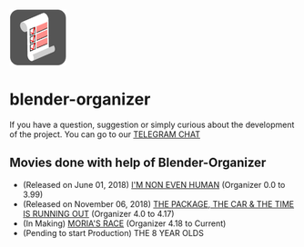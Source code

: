 ![BLENDER-ORGANIZER](py_data/icon.png)

# blender-organizer

If you have a question, suggestion or simply curious about the development of the project. You can go to our [TELEGRAM CHAT](https://t.me/blenderorganizer)

  
  ## Movies done with help of Blender-Organizer
  * (Released on June 01, 2018) [I'M NON EVEN HUMAN](https://www.youtube.com/watch?v=VNH35lKAF-k) (Organizer 0.0 to 3.99)
  * (Released on November 06, 2018) [THE PACKAGE, THE CAR & THE TIME IS RUNNING OUT](https://www.youtube.com/watch?v=GTP9CAiEGFI) (Organizer 4.0 to 4.17)
  * (In Making) [MORIA'S RACE](https://t.me/moriasrace) (Organizer 4.18 to Current)
  * (Pending to start Production) THE 8 YEAR OLDS
  
  
  
